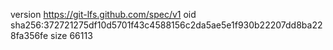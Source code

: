 version https://git-lfs.github.com/spec/v1
oid sha256:372721275df10d5701f43c4588156c2da5ae5e1f930b22207dd8ba228fa356fe
size 66113
